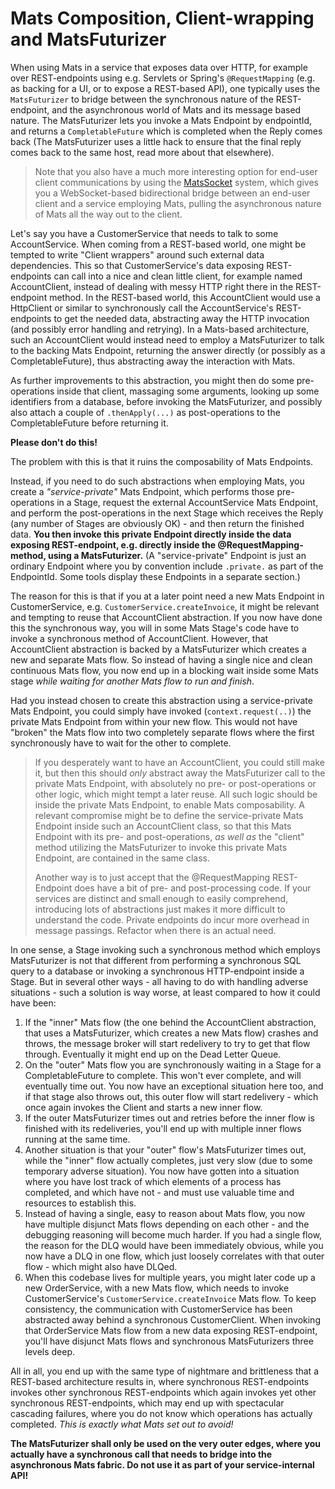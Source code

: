 # Mats Composition, Client-wrapping and MatsFuturizer

When using Mats in a service that exposes data over HTTP, for example over REST-endpoints using e.g. Servlets or
Spring's `@RequestMapping` (e.g. as backing for a UI, or to expose a REST-based API), one typically uses
the `MatsFuturizer` to bridge between the synchronous nature of the REST-endpoint, and the asynchronous world of Mats
and its message based nature. The MatsFuturizer lets you invoke a Mats Endpoint by endpointId, and returns
a `CompletableFuture` which is completed when the Reply comes back (The MatsFuturizer uses a little hack to ensure that
the final reply comes back to the same host, read more about that elsewhere).

> Note that you also have a much more interesting option for end-user client communications by using the
> [MatsSocket](https://github.com/centiservice/matssocket) system, which gives you a WebSocket-based bidirectional
> bridge between an end-user client and a service employing Mats, pulling the asynchronous nature of Mats all the way
> out to the client.

Let's say you have a CustomerService that needs to talk to some AccountService. When coming from a REST-based world, one
might be tempted to write "Client wrappers" around such external data dependencies. This so that CustomerService's data
exposing REST-endpoints can call into a nice and clean little client, for example named AccountClient, instead of
dealing with messy HTTP right there in the REST-endpoint method. In the REST-based world, this AccountClient would use a
HttpClient or similar to synchronously call the AccountService's REST-endpoints to get the needed data, abstracting away
the HTTP invocation (and possibly error handling and retrying). In a Mats-based architecture, such an AccountClient
would instead need to employ a MatsFuturizer to talk to the backing Mats Endpoint, returning the answer directly (or
possibly as a CompletableFuture), thus abstracting away the interaction with Mats.

As further improvements to this abstraction, you might then do some pre-operations inside that client, massaging some
arguments, looking up some identifiers from a database, before invoking the MatsFuturizer, and possibly also attach a
couple of `.thenApply(...)` as post-operations to the CompletableFuture before returning it.

**Please don't do this!**

The problem with this is that it ruins the composability of Mats Endpoints.

Instead, if you need to do such abstractions when employing Mats, you create a _"service-private"_ Mats Endpoint, which
performs those pre-operations in a Stage, request the external AccountService Mats Endpoint, and perform the
post-operations in the next Stage which receives the Reply (any number of Stages are obviously OK) - and then return the
finished data. **You then invoke this private Endpoint directly inside the data exposing REST-endpoint, e.g. directly
inside the @RequestMapping-method, using a MatsFuturizer.** (A "service-private" Endpoint is just an ordinary Endpoint
where you by convention include `.private.` as part of the EndpointId. Some tools display these Endpoints in a separate
section.)

The reason for this is that if you at a later point need a new Mats Endpoint in CustomerService,
e.g. `CustomerService.createInvoice`, it might be relevant and tempting to reuse that AccountClient abstraction. If you
now have done this the synchronous way, you will in some Mats Stage's code have to invoke a synchronous method of
AccountClient. However, that AccountClient abstraction is backed by a MatsFuturizer which creates a new and separate
Mats flow. So instead of having a single nice and clean continuous Mats flow, you now end up in a blocking wait inside
some Mats stage _while waiting for another Mats flow to run and finish_.

Had you instead chosen to create this abstraction using a service-private Mats Endpoint, you could simply have invoked
(`context.request(..)`) the private Mats Endpoint from within your new flow. This would not have "broken" the Mats flow
into two completely separate flows where the first synchronously have to wait for the other to complete.

> If you desperately want to have an AccountClient, you could still make it, but then this should _only_ abstract away
> the MatsFuturizer call to the private Mats Endpoint, with absolutely no pre- or post-operations or other logic, which
> might tempt a later reuse. All such logic should be inside the private Mats Endpoint, to enable Mats composability.
> A relevant compromise might be to define the service-private Mats Endpoint inside such an AccountClient class, so
> that this Mats Endpoint with its pre- and post-operations, _as well as_ the "client" method utilizing the
> MatsFuturizer to invoke this private Mats Endpoint, are contained in the same class.
>
> Another way is to just accept that the @RequestMapping REST-Endpoint does have a bit of pre- and post-processing code.
> If your services are distinct and small enough to easily comprehend, introducing lots of abstractions just makes it
> more difficult to understand the code. Private endpoints do incur more overhead in message passings. Refactor when
> there is an actual need.

In one sense, a Stage invoking such a synchronous method which employs MatsFuturizer is not that different from
performing a synchronous SQL query to a database or invoking a synchronous HTTP-endpoint inside a Stage. But in several
other ways - all having to do with handling adverse situations - such a solution is way worse, at least compared to how
it could have been:

1. If the "inner" Mats flow (the one behind the AccountClient abstraction, that uses a MatsFuturizer, which creates a
   new Mats flow) crashes and throws, the message broker will start redelivery to try to get that flow through.
   Eventually it might end up on the Dead Letter Queue.
2. On the "outer" Mats flow you are synchronously waiting in a Stage for a CompletableFuture to complete. This won't
   ever complete, and will eventually time out. You now have an exceptional situation here too, and if that stage also
   throws out, this outer flow will start redelivery - which once again invokes the Client and starts a new inner flow.
3. If the outer MatsFuturizer times out and retries before the inner flow is finished with its redeliveries, you'll end
   up with multiple inner flows running at the same time.
4. Another situation is that your "outer" flow's MatsFuturizer times out, while the "inner" flow actually completes,
   just very slow (due to some temporary adverse situation). You now have gotten into a situation where you have lost
   track of which elements of a process has completed, and which have not - and must use valuable time and resources to
   establish this.
5. Instead of having a single, easy to reason about Mats flow, you now have multiple disjunct Mats flows depending on
   each other - and the debugging reasoning will become much harder. If you had a single flow, the reason for the DLQ
   would have been immediately obvious, while you now have a DLQ in one flow, which just loosely correlates with that
   outer flow - which might also have DLQed.
6. When this codebase lives for multiple years, you might later code up a new OrderService, with a new Mats flow, which
   needs to invoke CustomerService's `CustomerService.createInvoice` Mats flow. To keep consistency, the communication
   with CustomerService has been abstracted away behind a synchronous CustomerClient. When invoking that OrderService
   Mats flow from a new data exposing REST-endpoint, you'll have disjunct Mats flows and synchronous MatsFuturizers
   three levels deep.

All in all, you end up with the same type of nightmare and brittleness that a REST-based architecture results in, where
synchronous REST-endpoints invokes other synchronous REST-endpoints which again invokes yet other synchronous
REST-endpoints, which may end up with spectacular cascading failures, where you do not know which operations has
actually completed. _This is exactly what Mats set out to avoid!_

**The MatsFuturizer shall only be used on the very outer edges, where you actually have a synchronous call that needs to
bridge into the asynchronous Mats fabric. Do not use it as part of your service-internal API!**